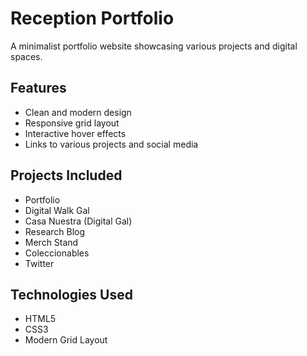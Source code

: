 # Reception Portfolio

A minimalist portfolio website showcasing various projects and digital spaces.

## Features
- Clean and modern design
- Responsive grid layout
- Interactive hover effects
- Links to various projects and social media

## Projects Included
- Portfolio
- Digital Walk Gal
- Casa Nuestra (Digital Gal)
- Research Blog
- Merch Stand
- Coleccionables
- Twitter

## Technologies Used
- HTML5
- CSS3
- Modern Grid Layout 